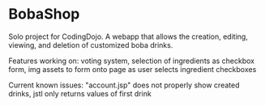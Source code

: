 # BobaShop
Solo project for CodingDojo. A webapp that allows the creation, editing, viewing, and deletion of customized boba drinks.


Features working on: voting system, selection of ingredients as checkbox form, img assets to form onto page as user selects ingredient checkboxes


Current known issues: "account.jsp" does not properly show created drinks, jstl only returns values of first drink
